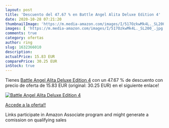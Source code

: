 ```yaml
---
layout: post
title: 'Descuento del 47.67 % en Battle Angel Alita Deluxe Edition 4'
date: 2020-10-28 07:21:20
thumbnailImage: 'https://m.media-amazon.com/images/I/517OzkwMk4L._SL200_.jpg'
images: [ 'https://m.media-amazon.com/images/I/517OzkwMk4L._SL200_.jpg' ]
comments: true
category: ofertas
author: ring
slug: 1632366010
description:
actualPrice: 15.83 EUR
comparePrice: 30.25 EUR
inStock: true
---
```


Tienes [Battle Angel Alita Deluxe Edition 4](https://www.amazon.es/dp/1632366010/?tag=tolees-21) con un 47.67 % de descuento con precio de oferta de 15.83 EUR (original: 30.25 EUR) en el siguiente enlace!

[![Battle Angel Alita Deluxe Edition 4](https://m.media-amazon.com/images/I/517OzkwMk4L._SL200_.jpg)](https://www.amazon.es/dp/1632366010/?tag=tolees-21)

[Accede a la oferta!!](https://www.amazon.es/dp/1632366010/?tag=tolees-21)

Links participate in Amazon Associate program and might generate a comission on qualifying sales


